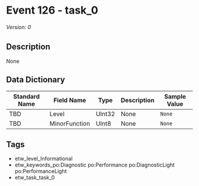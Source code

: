 # Event 126 - task_0
###### Version: 0

## Description
None

## Data Dictionary
|Standard Name|Field Name|Type|Description|Sample Value|
|---|---|---|---|---|
|TBD|Level|UInt32|None|`None`|
|TBD|MinorFunction|UInt8|None|`None`|

## Tags
* etw_level_Informational
* etw_keywords_po:Diagnostic po:Performance po:DiagnosticLight po:PerformanceLight
* etw_task_task_0